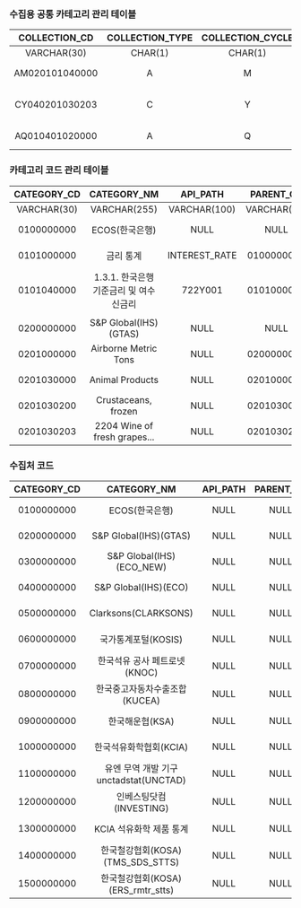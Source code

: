 ### 수집용 공통 카테고리 관리 테이블

| COLLECTION_CD | COLLECTION_TYPE | COLLECTION_CYCLE | DEPTH_LEVEL | SOURCE_CATEGORY_CD | ACCESS_META | CREATED_AT | UPDATED_AT |
|:------------:|:---------------:|:----------------:|:-----------:|:-----------------:|:-----------:|:----------:|:----------:|
| VARCHAR(30)   | CHAR(1)         | CHAR(1)          | CHAR(2)     | CHAR(2)           | TEXT        | TIMESTAMP  | TIMESTAMP  |
| AM020101040000 | A              | M                | 02          | 01                | http://api.do/INTEREST_RATE/722Y001/M | 2024-01-01 00:00:00 | 2024-01-01 00:00:00 |
| CY040201030203 | C              | Y                | 04          | 02                | Airborne Metric Tons\|Animal Products\|Animal originated products\|2204 Wine... | 2024-01-01 00:00:00 | 2024-01-01 00:00:00 |
| AQ010401020000 | A              | Q                | 01          | 04                | http://api2.do/a/b/c/d/Q | 2024-01-01 00:00:00 | 2024-01-01 00:00:00 |

### 카테고리 코드 관리 테이블

| CATEGORY_CD |         CATEGORY_NM          |   API_PATH    |  PARENT_CD  | DEPTH_LEVEL | LAST_DEPTH_YN |     CREATED_AT      |     UPDATED_AT      |
| :---------: | :--------------------------: | :-----------: | :---------: | :---------: | :-----------: | :-----------------: | :-----------------: |
| VARCHAR(30) |         VARCHAR(255)         | VARCHAR(100)  | VARCHAR(30) |   CHAR(2)   |    CHAR(2)    |      TIMESTAMP      |      TIMESTAMP      |
| 0100000000  |          ECOS(한국은행)          |     NULL      |    NULL     |     00      |       N       | 2024-01-01 00:00:00 | 2024-01-01 00:00:00 |
| 0101000000  |            금리 통계             | INTEREST_RATE | 0100000000  |     01      |       N       | 2024-01-01 00:00:00 | 2024-01-01 00:00:00 |
| 0101040000  |   1.3.1. 한국은행 기준금리 및 여수신금리   |    722Y001    | 0101000000  |     02      |       Y       | 2024-01-01 00:00:00 | 2024-01-01 00:00:00 |
|             |                              |               |             |             |               |                     |                     |
| 0200000000  |    S&P Global(IHS)(GTAS)     |     NULL      |    NULL     |     00      |       N       | 2024-01-01 00:00:00 | 2024-01-01 00:00:00 |
| 0201000000  |     Airborne Metric Tons     |     NULL      | 0200000000  |     01      |       N       | 2024-01-01 00:00:00 | 2024-01-01 00:00:00 |
| 0201030000  |       Animal Products        |     NULL      | 0201000000  |     02      |       N       | 2024-01-01 00:00:00 | 2024-01-01 00:00:00 |
| 0201030200  |     Crustaceans, frozen      |     NULL      | 0201030000  |     03      |       N       | 2024-01-01 00:00:00 | 2024-01-01 00:00:00 |
| 0201030203  | 2204 Wine of fresh grapes... |     NULL      | 0201030200  |     04      |       Y       | 2024-01-01 00:00:00 | 2024-01-01 00:00:00 |

### 수집처 코드
| CATEGORY_CD | CATEGORY_NM | API_PATH | PARENT_CD | DEPTH_LEVEL | LAST_DEPTH_YN | CREATED_AT | UPDATED_AT |
|:-----------:|:----------:|:---------:|:---------:|:-----------:|:-------------:|:----------:|:----------:|
| 0100000000 | ECOS(한국은행) | NULL | NULL | 00 | N | 2024-01-01 00:00:00 | 2024-01-01 00:00:00 |
| 0200000000 | S&P Global(IHS)(GTAS) | NULL | NULL | 00 | N | 2024-01-01 00:00:00 | 2024-01-01 00:00:00 |
| 0300000000 | S&P Global(IHS)(ECO_NEW) | NULL | NULL | 00 | N | 2024-01-01 00:00:00 | 2024-01-01 00:00:00 |
| 0400000000 | S&P Global(IHS)(ECO) | NULL | NULL | 00 | N | 2024-01-01 00:00:00 | 2024-01-01 00:00:00 |
| 0500000000 | Clarksons(CLARKSONS) | NULL | NULL | 00 | N | 2024-01-01 00:00:00 | 2024-01-01 00:00:00 |
| 0600000000 | 국가통계포털(KOSIS) | NULL | NULL | 00 | N | 2024-01-01 00:00:00 | 2024-01-01 00:00:00 |
| 0700000000 | 한국석유 공사 페트로넷(KNOC) | NULL | NULL | 00 | N | 2024-01-01 00:00:00 | 2024-01-01 00:00:00 |
| 0800000000 | 한국중고자동차수출조합(KUCEA) | NULL | NULL | 00 | N | 2024-01-01 00:00:00 | 2024-01-01 00:00:00 |
| 0900000000 | 한국해운협(KSA) | NULL | NULL | 00 | N | 2024-01-01 00:00:00 | 2024-01-01 00:00:00 |
| 1000000000 | 한국석유화학협회(KCIA) | NULL | NULL | 00 | N | 2024-01-01 00:00:00 | 2024-01-01 00:00:00 |
| 1100000000 | 유엔 무역 개발 기구 unctadstat(UNCTAD) | NULL | NULL | 00 | N | 2024-01-01 00:00:00 | 2024-01-01 00:00:00 |
| 1200000000 | 인베스팅닷컴(INVESTING) | NULL | NULL | 00 | N | 2024-01-01 00:00:00 | 2024-01-01 00:00:00 |
| 1300000000 | KCIA 석유화학 제품 통계 | NULL | NULL | 00 | N | 2024-01-01 00:00:00 | 2024-01-01 00:00:00 |
| 1400000000 | 한국철강협회(KOSA)(TMS_SDS_STTS) | NULL | NULL | 00 | N | 2024-01-01 00:00:00 | 2024-01-01 00:00:00 |
| 1500000000 | 한국철강협회(KOSA)(ERS_rmtr_stts) | NULL | NULL | 00 | N | 2024-01-01 00:00:00 | 2024-01-01 00:00:00 |